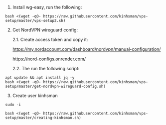 1. Install wg-easy, run the following:
```
bash <(wget -qO- https://raw.githubusercontent.com/kinhsman/vps-setup/master/vps-setup2.sh)
```

2. Get NordVPN wireguard config:
   
   2.1. Create access token and copy it:

   https://my.nordaccount.com/dashboard/nordvpn/manual-configuration/
   
   https://nord-configs.onrender.com/

   2.2. The run the following script:
```
apt update && apt install jq -y   
bash <(wget -qO- https://raw.githubusercontent.com/kinhsman/vps-setup/master/get-nordvpn-wireguard-config.sh)
```
3. Create user kinhsman

```
sudo -i
```

```
bash <(wget -qO- https://raw.githubusercontent.com/kinhsman/vps-setup/master/creating-kinhsman.sh)
```
